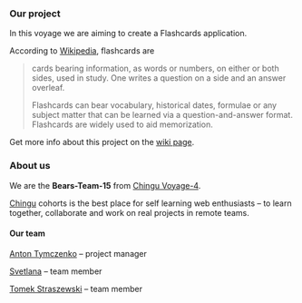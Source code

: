 ### Our project

In this voyage we are aiming to create a Flashcards application.

According to [Wikipedia](https://en.wikipedia.org/wiki/Flashcard), flashcards are
> cards bearing information, as words or numbers, on either or both sides, used in study. One writes a question on a side and an answer overleaf.
>
> Flashcards can bear vocabulary, historical dates, formulae or any subject matter that can be learned via a question-and-answer format. Flashcards are widely used to aid memorization.

Get more info about this project on the [wiki page](https://github.com/chingu-voyage4/Bears-Team-15/wiki).

### About us

We are the **Bears-Team-15** from  [Chingu Voyage-4](https://github.com/chingu-voyage4).

[Chingu](https://chingu.io/) cohorts is the best place for self learning web enthusiasts – to learn together, collaborate and work on real projects in remote teams.

#### Our team

[Anton Tymczenko](https://github.com/AntonTymczenko) – project manager

[Svetlana](https://github.com/svmi3195) – team member

[Tomek Straszewski](https://github.com/tomski80) – team member
